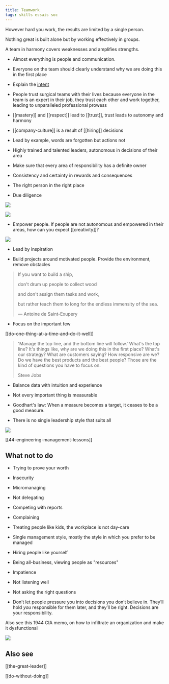 ```yaml
---
title: Teamwork
tags: skills essais soc
---
```


However hard you work, the results are limited by a single person.

Nothing great is built alone but by working effectively in groups.

A team in harmony covers weaknesses and amplifies strengths.

- Almost everything is people and communication. 

- Everyone on the team should clearly understand why we are doing this in the first place

- Explain the [intent](<https://en.wikipedia.org/wiki/Intent_(military)>)

- People trust surgical teams with their lives because everyone in the team is an expert in their job, they trust each other and work together, leading to unparalleled professional prowess

- [[mastery]] and [[respect]] lead to [[trust]], trust leads to autonomy and harmony

- [[company-culture]] is a result of [[hiring]] decisions

- Lead by example, words are forgotten but actions not

- Highly trained and talented leaders, autonomous in decisions of their area

- Make sure that every area of responsibility has a definite owner

- Consistency and certainty in rewards and consequences

- The right person in the right place

- Due diligence

![](/assets/static/img/excuses.jpeg)

![](/assets/static/img/accountability-ladder.jpeg)

- Empower people. If people are not autonomous and empowered in their areas, how can you expect [[creativity]]?

![](/assets/static/img/boss-vs-leader.png)

- Lead by inspiration

- Build projects around motivated people. Provide the environment, remove obstacles

> If you want to build a ship,
>
> don't drum up people to collect wood
>
> and don't assign them tasks and work,
>
> but rather teach them to long for the endless immensity of the sea.
>
> — Antoine de Saint-Exupery

- Focus on the important few

[[do-one-thing-at-a-time-and-do-it-well]]

> 'Manage the top line, and the bottom line will follow.' What's the top line? It's things like, why are we doing this in the first place? What's our strategy? What are customers saying? How responsive are we? Do we have the best products and the best people? Those are the kind of questions you have to focus on.
>
> Steve Jobs

- Balance data with intuition and experience

- Not every important thing is measurable
- Goodhart's law: When a measure becomes a target, it ceases to be a good measure.

- There is no single leadership style that suits all

![](/assets/static/img/maker-time.png)

[[44-engineering-management-lessons]]

## What not to do

- Trying to prove your worth
- Insecurity
- Micromanaging
- Not delegating
- Competing with reports
- Complaining
- Treating people like kids, the workplace is not day-care

- Single management style, mostly the style in which you prefer to be managed
- Hiring people like yourself

- Being all-business, viewing people as "resources"

- Impatience
- Not listening well
- Not asking the right questions

- Don’t let people pressure you into decisions you don’t believe in. They’ll hold _you_ responsible for them later, and they’ll be right. Decisions are your responsibility.

Also see this 1944 CIA memo, on how to infiltrate an organization and make it dysfunctional

![](/assets/static/img/infiltrate.jpeg)

## Also see

[[the-great-leader]]

[[do-without-doing]]
